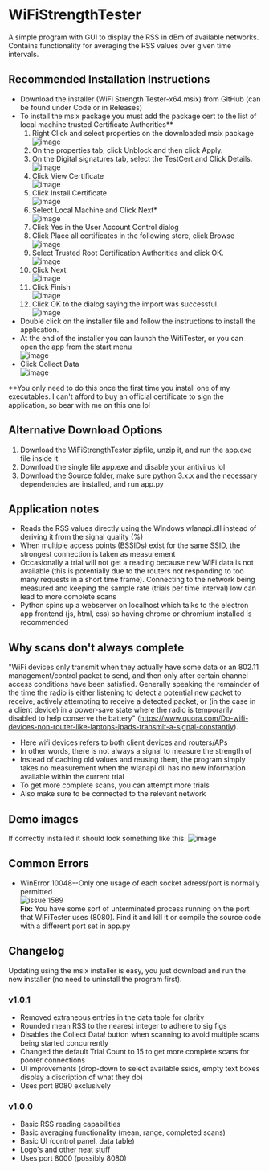 # WiFiStrengthTester
A simple program with GUI to display the RSS in dBm of available networks. Contains functionality for averaging the RSS values over given time intervals.

## Recommended Installation Instructions
* Download the installer (WiFi Strength Tester-x64.msix) from GitHub (can be found under Code or in Releases)
* To install the msix package you must add the package cert to the list of local machine trusted Certificate Authorities**
  1.	Right Click and select properties on the downloaded msix package
<br> ![image](https://user-images.githubusercontent.com/97496861/153541132-3f05b208-38af-4ac1-bc17-5b01214db9be.png)
  2.	On the properties tab, click Unblock and then click Apply.
  3.	On the Digital signatures tab, select the TestCert and Click Details.
<br> ![image](https://user-images.githubusercontent.com/97496861/153541341-997b87c2-5cec-486d-bbb3-43e43f7b936a.png)
  4.	Click  View Certificate
<br> ![image](https://user-images.githubusercontent.com/97496861/153541465-326f674c-50f9-4e92-ad10-9325009f14eb.png)
  5.	Click Install Certificate
<br> ![image](https://user-images.githubusercontent.com/97496861/153541485-163f3e5f-635b-46f0-8595-d334ef20cb1e.png)
  6.	Select Local Machine and Click Next*
<br> ![image](https://user-images.githubusercontent.com/97496861/153541501-a6f7b661-2cc2-4ddf-b6ff-06b36321c39e.png)
  7.	Click Yes in the User Account Control dialog
  8.	Click Place all certificates in the following store, click Browse
<br> ![image](https://user-images.githubusercontent.com/97496861/153541521-d1b59c22-2b3d-4ac5-a36d-04ec87f7ab43.png)
  9.	Select Trusted Root Certification Authorities and click OK.
<br> ![image](https://user-images.githubusercontent.com/97496861/153541561-eb5a8fe4-9dbc-445e-91fe-5f431d0fdefc.png)
  10.	Click Next
<br> ![image](https://user-images.githubusercontent.com/97496861/153541587-05aaa711-3791-4104-b29f-07884588e2c3.png)
  11.	Click Finish
<br> ![image](https://user-images.githubusercontent.com/97496861/153541613-0fa8b256-d3d1-4220-9255-5d118abdff7d.png)
  12.	Click OK to the dialog saying the import was successful.
<br> ![image](https://user-images.githubusercontent.com/97496861/153541646-5d1a0c77-6cc3-4e31-9a06-66aa48c945ec.png)
* Double click on the installer file and follow the instructions to install the application.
* At the end of the installer you can launch the WifiTester, or you can open the app from the start menu
<br> ![image](https://user-images.githubusercontent.com/97496861/153541679-70417363-6218-441c-b1d6-ed196ef11d23.png)
* Click Collect Data
<br> ![image](https://user-images.githubusercontent.com/97496861/153541702-aa14acb7-c2ed-40ff-96ac-5d015b3fa136.png)

\**You only need to do this once the first time you install one of my executables. I can't afford to buy an official certificate to sign the application, so bear with me on this one lol

## Alternative Download Options
1. Download the WiFiStrengthTester zipfile, unzip it, and run the app.exe file inside it
2. Download the single file app.exe and disable your antivirus lol
3. Download the Source folder, make sure python 3.x.x and the necessary dependencies are installed, and run app.py

## Application notes
* Reads the RSS values directly using the Windows wlanapi.dll instead of deriving it from the signal quality (%)
* When multiple access points (BSSIDs) exist for the same SSID, the strongest connection is taken as measurement
* Occasionally a trial will not get a reading because new WiFi data is not available (this is potentially due to the routers not responding to too many requests in a short time frame). Connecting to the network being measured and keeping the sample rate (trials per time interval) low can lead to more complete scans
* Python spins up a webserver on localhost which talks to the electron app frontend (js, html, css) so having chrome or chromium installed is recommended

## Why scans don't always complete
"WiFi devices only transmit when they actually have some data or an 802.11 management/control packet to send, and then only after certain channel access conditions have been satisfied. Generally speaking the remainder of the time the radio is either listening to detect a potential new packet to receive, actively attempting to receive a detected packet, or (in the case in a client device) in a power-save state where the radio is temporarily disabled to help conserve the battery" (https://www.quora.com/Do-wifi-devices-non-router-like-laptops-ipads-transmit-a-signal-constantly).
* Here wifi devices refers to both client devices and routers/APs
* In other words, there is not always a signal to measure the strength of
* Instead of caching old values and reusing them, the program simply takes no measurement when the wlanapi.dll has no new information available within the current trial
* To get more complete scans, you can attempt more trials
* Also make sure to be connected to the relevant network

## Demo images
If correctly installed it should look something like this:
![image](https://user-images.githubusercontent.com/97496861/153332885-59c45192-06fa-4b46-a74b-d135fa4ca40b.png)

## Common Errors
* WinError 10048--Only one usage of each socket adress/port is normally permitted <br>
![issue 1589](https://user-images.githubusercontent.com/97496861/153745320-9edf044e-ecd8-40b6-8468-4f4c31f05915.png) <br>
**Fix:** You have some sort of unterminated process running on the port that WiFiTester uses (8080). Find it and kill it or compile the source code with a different port set in app.py

## Changelog
Updating using the msix installer is easy, you just download and run the new installer (no need to uninstall the program first).
### v1.0.1
- Removed extraneous entries in the data table for clarity
- Rounded mean RSS to the nearest integer to adhere to sig figs
- Disables the Collect Data! button when scanning to avoid multiple scans being started concurrently
- Changed the default Trial Count to 15 to get more complete scans for poorer connections
- UI improvements (drop-down to select available ssids, empty text boxes display a discription of what they do)
- Uses port 8080 exclusively
### v1.0.0
- Basic RSS reading capabilities
- Basic averaging functionality (mean, range, completed scans)
- Basic UI (control panel, data table)
- Logo's and other neat stuff
- Uses port 8000 (possibly 8080)
